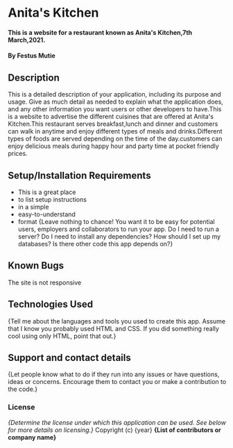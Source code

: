 # Anita's Kitchen
#### This is a website for a restaurant known as Anita's Kitchen,7th March,2021.
#### By Festus Mutie
## Description
This is a detailed description of your application, including its purpose and usage.  Give as much detail as needed to explain what the application does, and any other information you want users or other developers to have.This is a website to advertise the different cuisines that are offered at Anita's Kitchen.This restaurant serves breakfast,lunch and dinner and customers can walk in anytime and enjoy different types of meals and drinks.Different types of foods are served depending on the time of the day.customers can enjoy delicious meals during happy hour and party time at pocket friendly prices.
## Setup/Installation Requirements
* This is a great place
* to list setup instructions
* in a simple
* easy-to-understand
* format
{Leave nothing to chance! You want it to be easy for potential users, employers and collaborators to run your app. Do I need to run a server? Do I need to install any dependencies? How should I set up my databases? Is there other code this app depends on?}
## Known Bugs
The site is not responsive
## Technologies Used
{Tell me about the languages and tools you used to create this app. Assume that I know you probably used HTML and CSS. If you did something really cool using only HTML, point that out.}
## Support and contact details
{Let people know what to do if they run into any issues or have questions, ideas or concerns.  Encourage them to contact you or make a contribution to the code.}
### License
*{Determine the license under which this application can be used.  See below for more details on licensing.}*
Copyright (c) {year} **{List of contributors or company name}**
  